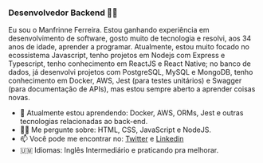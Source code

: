 ### Desenvolvedor Backend 👨‍💻

Eu sou o Manfrinne Ferreira. Estou ganhando experiência em desenvolvimento de software, gosto muito de tecnologia e resolvi, aos 34 anos de idade, aprender a programar. Atualmente, estou muito focado no ecossistema Javascript, tenho projetos em Nodejs com Express e Typescript, tenho conhecimento em ReactJS e React Native; no banco de dados, já desenvolvi projetos com PostgreSQL, MySQL e MongoDB, tenho conhecimento em Docker, AWS, Jest (para testes unitários) e Swagger (para documentação de APIs), mas estou sempre aberto a aprender coisas novas. 

- 🌱 Atualmente estou aprendendo: Docker, AWS, ORMs, Jest e outras tecnologias relacionadas ao back-end.
- 🕵️‍♂️ Me pergunte sobre: HTML, CSS, JavaScript e NodeJS.
- 📫 Você pode me encontrar no: [Twitter](https://twitter.com/Manfrinne_R00t) e [Linkedin](https://www.linkedin.com/in/manfrinne-ferreira-6033121a7/)
- 🇺🇲 Idiomas: Inglês Intermediário e praticando pra melhorar.

<!--
**Manfrinne/Manfrinne** is a ✨ _special_ ✨ repository because its `README.md` (this file) appears on your GitHub profile.

Here are some ideas to get you started:

- 🔭 I’m currently working on ...
- 🌱 I’m currently learning ...
- 👯 I’m looking to collaborate on ...
- 🤔 I’m looking for help with ...
- 💬 Ask me about ...
- 📫 How to reach me: ...
- 😄 Pronouns: ...
- ⚡ Fun fact: ...
-->
